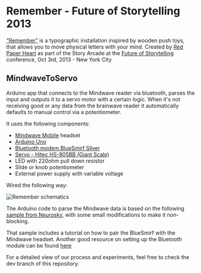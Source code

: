 Remember - Future of Storytelling 2013
====================

[“Remember”](http://redpaperheart.com/work/remember) is a typographic installation inspired by wooden push toys, that allows you to move physical letters with your mind.
Created by [Red Paper Heart](http://redpaperheart.com) as part of the Story Arcade at the [Future of Storytelling](http://futureofstorytelling.org/) conference, Oct 3rd, 2013 - New York City

MindwaveToServo
---------------
Arduino app that connects to the Mindwave reader via bluetooth, parses the input and outputs it to a servo motor with a certain logic. When it's not receiving good or any data from the brainwave reader it automatically defaults to manual control via a potentiometer.

It uses the following components:

* [Mindwave Mobile](http://www.neurosky.com/products/mindwavemobile.aspx) headset
* [Arduino Uno](http://arduino.cc/en/Main/arduinoBoardUno)
* [Bluetooth modem BlueSmirf Silver](https://www.sparkfun.com/products/10269)
* [Servo - Hitec HS-805BB (Giant Scale)](https://www.sparkfun.com/products/11881)
* LED with 220ohm pull down resistor
* Slide or knob potentiometer
* External power supply with variable voltage

Wired the following way:

![Remember schematics](https://raw.github.com/redpaperheart/Remember-FoST2013/master/MindwaveToServo.png?login=araid&token=03d888aa298b6797310de40911cadade)

The Arduino code to parse the Mindwave data is based on the following [sample from Neurosky](http://developer.neurosky.com/docs/doku.php?id=mindwave_mobile_and_arduino), with some small modifications to make it non-blocking.

That sample includes a tutorial on how to pair the BlueSmirf with the Mindwave headset. Another good resource on setting up the Bluetooth module can be found [here](http://www.whizzosoftware.com/forums/blog/1/entry-48-bluesmirf-silver-bluetooth-modem-and-mac-os-x/)

For a detailed view of our process and experiments, feel free to check the dev branch of this repository.
